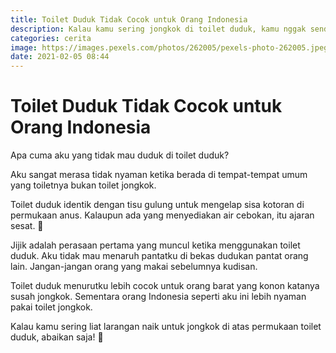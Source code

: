 ```yaml
---
title: Toilet Duduk Tidak Cocok untuk Orang Indonesia
description: Kalau kamu sering jongkok di toilet duduk, kamu nggak sendirian!
categories: cerita
image: https://images.pexels.com/photos/262005/pexels-photo-262005.jpeg?auto=compress&cs=tinysrgb&dpr=2&w=128
date: 2021-02-05 08:44
---
```

# Toilet Duduk Tidak Cocok untuk Orang Indonesia

Apa cuma aku yang tidak mau duduk di toilet duduk?

Aku sangat merasa tidak nyaman ketika berada di tempat-tempat umum yang toiletnya bukan toilet jongkok.

Toilet duduk identik dengan tisu gulung untuk mengelap sisa kotoran di permukaan anus. Kalaupun ada yang menyediakan air cebokan, itu ajaran sesat. 🤣

Jijik adalah perasaan pertama yang muncul ketika menggunakan toilet duduk. Aku tidak mau menaruh pantatku di bekas dudukan pantat orang lain. Jangan-jangan orang yang makai sebelumnya kudisan.

Toilet duduk menurutku lebih cocok untuk orang barat yang konon katanya susah jongkok. Sementara orang Indonesia seperti aku ini lebih nyaman pakai toilet jongkok.

Kalau kamu sering liat larangan naik untuk jongkok di atas permukaan toilet duduk, abaikan saja! 🤣
